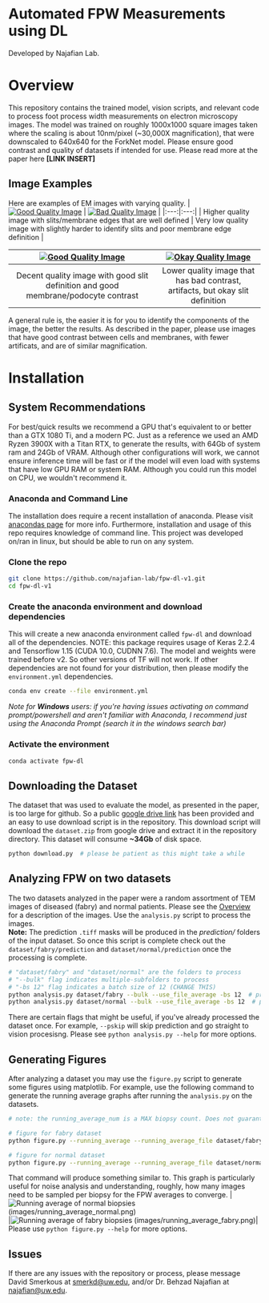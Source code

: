 # Automated FPW Measurements using DL
Developed by Najafian Lab.

# Overview
This repository contains the trained model, vision scripts, and relevant code to process foot process width measurements on electron microscopy images. The model was trained on roughly 1000x1000 square images taken where the scaling is about 10nm/pixel (~30,000X magnification), that were downscaled to 640x640 for the ForkNet model. Please ensure good contrast and quality of datasets if intended for use. Please read more at the paper here **[LINK INSERT]** 

## Image Examples
Here are examples of EM images with varying quality.
| [![Good Quality Image](images/good.png)](images/good.png)  | [![Bad Quality Image](images/bad.png)](images/bad.png) |
|:---:|:---:|
| Higher quality image with slits/membrane edges that are well defined | Very low quality image with slightly harder to identify slits and poor membrane edge definition |

| [![Good Quality Image](images/good2.png)](images/good2.png)  | [![Okay Quality Image](images/okay.png)](images/okay.png) |
|:---:|:---:|
| Decent quality image with good slit definition and good membrane/podocyte contrast | Lower quality image that has bad contrast, artifacts, but okay slit definition |

A general rule is, the easier it is for you to identify the components of the image, the better the results. As described in the paper, please use images that have good contrast between cells and membranes, with fewer artificats, and are of similar magnification.

# Installation
## System Recommendations
For best/quick results we recommend a GPU that's equivalent to or better than a GTX 1080 Ti, and a modern PC. Just as a reference we used an AMD Ryzen 3900X with a Titan RTX, to generate the results, with 64Gb of system ram and 24Gb of VRAM. Although other configurations will work, we cannot ensure inference time will be fast or if the model will even load with systems that have low GPU RAM or system RAM. Although you could run this model on CPU, we wouldn't recommend it.

### Anaconda and Command Line
The installation does require a recent installation of anaconda. Please visit [anacondas page](https://docs.conda.io/projects/conda/en/latest/user-guide/install/download.html) for more info. Furthermore, installation and usage of this repo requires knowledge of command line. This project was developed on/ran in linux, but should be able to run on any system.

### Clone the repo
```bash
git clone https://github.com/najafian-lab/fpw-dl-v1.git
cd fpw-dl-v1
```

### Create the anaconda environment and download dependencies
This will create a new anaconda environment called `fpw-dl` and download all of the dependencies. NOTE: this package requires usage of Keras 2.2.4 and Tensorflow 1.15 (CUDA 10.0, CUDNN 7.6). The model and weights were trained before v2. So other versions of TF will not work. If other dependencies are not found for your distribution, then please modify the `environment.yml` dependencies.
```bash
conda env create --file environment.yml
```
*Note for **Windows** users: if you're having issues activating on command prompt/powershell and aren't familiar with Anaconda, I recommend just using the Anaconda Prompt (search it in the windows search bar)*

### Activate the environment
```bash
conda activate fpw-dl
```

## Downloading the Dataset
The dataset that was used to evaluate the model, as presented in the paper, is too large for github. So a public [google drive link](https://drive.google.com/file/d/1bAQLG-5c1JxkwHm8ttPqh-I7JjfSEJYG/view?usp=sharing) has been provided and an easy to use download script is in the repository. This download script will download the `dataset.zip` from google drive and extract it in the repository directory. This dataset will consume **~34Gb** of disk space. 
```bash
python download.py  # please be patient as this might take a while
```

## Analyzing FPW on two datasets
The two datasets analyzed in the paper were a random assortment of TEM images of diseased (fabry) and normal patients. Please see the [Overview](#Overview) for a description of the images. Use the `analysis.py` script to process the images. <br>
**Note:** The prediction `.tiff` masks will be produced in the *prediction/* folders of the input dataset. So once this script is complete check out the `dataset/fabry/prediction` and `dataset/normal/prediction` once the processing is complete.

```bash
# "dataset/fabry" and "dataset/normal" are the folders to process 
# "--bulk" flag indicates multiple-subfolders to process 
# "-bs 12" flag indicates a batch size of 12 (CHANGE THIS)
python analysis.py dataset/fabry --bulk --use_file_average -bs 12  # process fabry
python analysis.py dataset/normal --bulk --use_file_average -bs 12  # process normal
```
There are certain flags that might be useful, if you've already processed the dataset once. For example, `--pskip` will skip prediction and go straight to vision procesisng. Please see `python analysis.py --help` for more options.


## Generating Figures
After analyzing a dataset you may use the `figure.py` script to generate some figures using matplotlib. For example, use the following command to generate the running average graphs after running the `analysis.py` on the datasets.
```bash
# note: the running_average_num is a MAX biopsy count. Does not guarantee that biopsy count

# figure for fabry dataset
python figure.py --running_average --running_average_file dataset/fabry/prediction/running_average_individual.json --running_average_num 20 --running_average_offset 0 --running_average_title "Running average of fabry samples" --running_average_use_overall_average --running_average_show_convergence

# figure for normal dataset
python figure.py --running_average --running_average_file dataset/normal/prediction/running_average_individual.json --running_average_num 20 --running_average_offset 0 --running_average_title "Running average of normal samples" --running_average_use_overall_average --running_average_show_convergence
```
That command will produce something similar to. This graph is particularly useful for noise analysis and understanding, roughly, how many images need to be sampled per biopsy for the FPW averages to converge.
|![Running average of normal biopsies (images/running_average_normal.png)](images/running_average_normal.png)|![Running average of fabry biopsies (images/running_average_fabry.png)](images/running_average_fabry.png)|
Please use `python figure.py --help` for more options.


## Issues
If there are any issues with the repository or process, please message David Smerkous at smerkd@uw.edu, and/or Dr. Behzad Najafian at najafian@uw.edu.